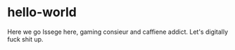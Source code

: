 # hello-world
Here we go
Issege here, gaming consieur and caffiene addict.
Let's digitally fuck shit up.
